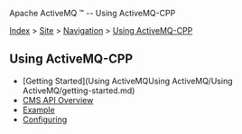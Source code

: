 Apache ActiveMQ ™ -- Using ActiveMQ-CPP 

[Index](index.html) > [Site](site.md) > [Navigation](Site/navigation.md) > [Using ActiveMQ-CPP](Index/Site/NavigationIndex/Site/Navigation/Index/Site/Navigation/using-activemq-cpp.md)

Using ActiveMQ-CPP
------------------

*   [Getting Started](Using ActiveMQUsing ActiveMQ/Using ActiveMQ/getting-started.md)
*   [CMS API Overview](Index/OverviewIndex/Overview/Index/Overview/cms-api-overview.md)
*   [Example](Index/example.md)
*   [Configuring](Index/configuring.md)

